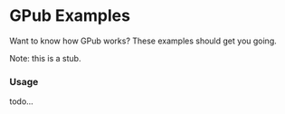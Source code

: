 # GPub Examples

Want to know how GPub works? These examples should get you going.

Note: this is a stub.

### Usage

todo...
